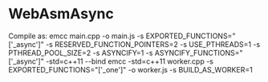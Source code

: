 # WebAsmAsync
Compile as:
    emcc main.cpp -o main.js -s EXPORTED_FUNCTIONS="['_async']" -s RESERVED_FUNCTION_POINTERS=2 -s USE_PTHREADS=1 -s PTHREAD_POOL_SIZE=2 -s ASYNCIFY=1 -s ASYNCIFY_FUNCTIONS="['_async']" -std=c++11 --bind
    emcc -std=c++11 worker.cpp -s EXPORTED_FUNCTIONS="['_one']" -o worker.js  -s BUILD_AS_WORKER=1
